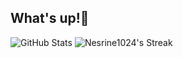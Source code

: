 ## What's up!👾
![GitHub Stats](http://github-profile-summary-cards.vercel.app/api/cards/stats?username=Nesrine1024&theme=tokyonight)
![Nesrine1024's Streak](https://github-readme-streak-stats.herokuapp.com/?user=Nesrine1024&theme=tokyonight&hide_border=true)

